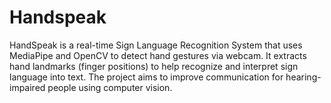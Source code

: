 # Handspeak
HandSpeak is a real-time Sign Language Recognition System that uses MediaPipe and OpenCV to detect hand gestures via webcam. It extracts hand landmarks (finger positions) to help recognize and interpret sign language into text. The project aims to improve communication for hearing-impaired people using computer vision.
